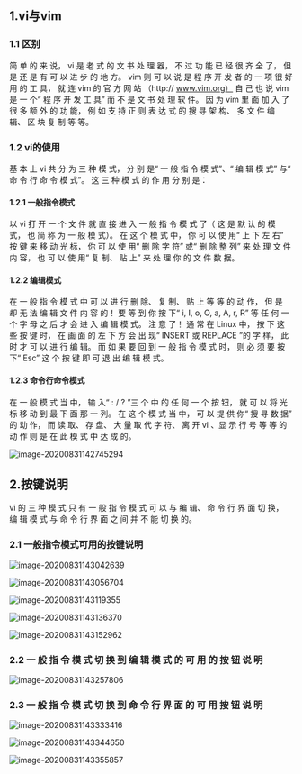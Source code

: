 ## 1.vi与vim

### 1.1 区别

简 单 的 来 说， vi 是 老 式 的 文 书 处 理 器， 不 过 功 能 已 经 很 齐 全 了， 但 是 还 是 有 可 以 进 步 的 地 方。 vim 则 可 以 说 是 程 序 开 发 者 的 一 项 很 好 用 的 工 具， 就 连 vim 的 官 方 网 站 （http:// www.vim.org） 自 己 也 说 vim 是 一 个“ 程 序 开 发 工 具” 而 不 是 文 书 处 理 软 件。 因 为 vim 里 面 加 入 了 很 多 额 外 的 功 能， 例 如 支 持 正 则 表 达 式 的 搜 寻 架 构、 多 文 件 编 辑、 区 块 复 制 等 等。



### 1.2 vi的使用

基 本 上 vi 共 分 为 三 种 模 式， 分 别 是“ 一 般 指 令 模 式”、“ 编 辑 模 式” 与“ 命 令 行 命 令 模 式”。 这 三 种 模 式 的 作 用 分 别 是：

#### 1.2.1 一般指令模式

以 vi 打 开 一 个 文 件 就 直 接 进 入 一 般 指 令 模 式 了（ 这 是 默 认 的 模 式， 也 简 称 为 一 般 模 式）。 在 这 个 模 式 中， 你 可 以 使 用“ 上 下 左 右” 按 键 来 移 动 光 标， 你 可 以 使 用“ 删 除 字 符” 或“ 删 除 整 列” 来 处 理 文 件 内 容， 也 可 以 使 用“ 复 制、 贴 上” 来 处 理 你 的 文 件 数 据。



#### 1.2.2 编辑模式

在 一 般 指 令 模 式 中 可 以 进 行 删 除、 复 制、 贴 上 等 等 的 动 作， 但 是 却 无 法 编 辑 文 件 内 容 的！ 要 等 到 你 按 下“ i, I, o, O, a, A, r, R” 等 任 何 一 个 字 母 之 后 才 会 进 入 编 辑 模 式。 注 意 了！ 通 常 在 Linux 中， 按 下 这 些 按 键 时， 在 画 面 的 左 下 方 会 出 现“ INSERT 或 REPLACE ”的 字 样， 此 时 才 可 以 进 行 编 辑。 而 如 果 要 回 到 一 般 指 令 模 式 时， 则 必 须 要 按 下“ Esc” 这 个 按 键 即 可 退 出 编 辑 模 式。



#### 1.2.3 命令行命令模式

在 一 般 模 式 当 中， 输 入“ : / ? ”三 个 中 的 任 何 一 个 按 钮， 就 可 以 将 光 标 移 动 到 最 下 面 那 一 列。 在 这 个 模 式 当 中， 可 以 提 供 你“ 搜 寻 数 据” 的 动 作， 而 读 取、 存 盘、 大 量 取 代 字 符、 离 开 vi 、显 示 行 号 等 等 的 动 作 则 是 在 此 模 式 中 达 成 的。

![image-20200831142745294](http://kyle-pic.oss-cn-hangzhou.aliyuncs.com/img/image-20200831142745294.png)



## 2.按键说明

vi 的 三 种 模 式 只 有 一 般 指 令 模 式 可 以 与 编 辑、 命 令 行 界 面 切 换， 编 辑 模 式 与 命 令 行 界 面 之 间 并 不 能 切 换 的。

### 2.1 一般指令模式可用的按键说明

![image-20200831143042639](http://kyle-pic.oss-cn-hangzhou.aliyuncs.com/img/image-20200831143042639.png)

![image-20200831143056704](http://kyle-pic.oss-cn-hangzhou.aliyuncs.com/img/image-20200831143056704.png)

![image-20200831143119355](http://kyle-pic.oss-cn-hangzhou.aliyuncs.com/img/image-20200831143119355.png)

![image-20200831143136370](http://kyle-pic.oss-cn-hangzhou.aliyuncs.com/img/image-20200831143136370.png)

![image-20200831143152962](http://kyle-pic.oss-cn-hangzhou.aliyuncs.com/img/image-20200831143152962.png)



### 2.2 一 般 指 令 模 式 切 换 到 编 辑 模 式 的 可 用 的 按 钮 说 明

![image-20200831143257806](http://kyle-pic.oss-cn-hangzhou.aliyuncs.com/img/image-20200831143257806.png)



### 2.3 一 般 指 令 模 式 切 换 到 命 令 行 界 面 的 可 用 按 钮 说 明

![image-20200831143333416](../../../AppData/Roaming/Typora/typora-user-images/image-20200831143333416.png)

![image-20200831143344650](http://kyle-pic.oss-cn-hangzhou.aliyuncs.com/img/image-20200831143344650.png)

![image-20200831143355857](http://kyle-pic.oss-cn-hangzhou.aliyuncs.com/img/image-20200831143355857.png)